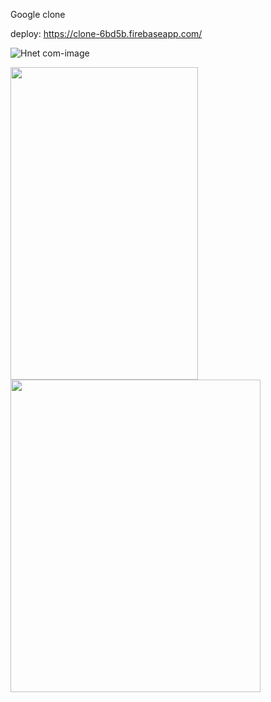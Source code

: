 Google clone

deploy: https://clone-6bd5b.firebaseapp.com/


![Hnet com-image](https://user-images.githubusercontent.com/66249668/92302243-9237e380-efa5-11ea-8d65-25902b56debd.gif)

<img src="https://user-images.githubusercontent.com/66249668/92302243-9237e380-efa5-11ea-8d65-25902b56debd.gif" width="300" height="500">

<img src="https://user-images.githubusercontent.com/66249668/92302665-dbd5fd80-efa8-11ea-9a7a-471a00b3d5bf.gif" width="400" height="500">

